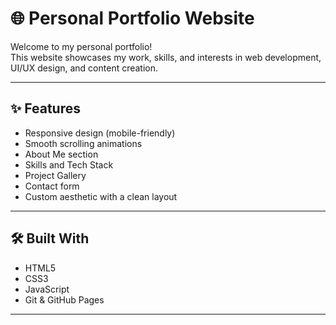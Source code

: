 # 🌐 Personal Portfolio Website

Welcome to my personal portfolio!  
This website showcases my work, skills, and interests in web development, UI/UX design, and content creation.

---

## ✨ Features

- Responsive design (mobile-friendly)
- Smooth scrolling animations
- About Me section
- Skills and Tech Stack
- Project Gallery
- Contact form
- Custom aesthetic with a clean layout

---

## 🛠️ Built With

- HTML5
- CSS3
- JavaScript
- Git & GitHub Pages

---
